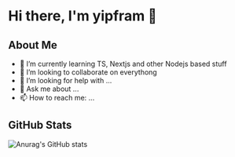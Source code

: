 # Hi there, I'm yipfram 👋

## About Me

- 🌱 I’m currently learning TS, Nextjs and other Nodejs based stuff
- 👯 I’m looking to collaborate on everythong
- 🤔 I’m looking for help with ...
- 💬 Ask me about ...
- 📫 How to reach me: ...

## GitHub Stats

![Anurag's GitHub stats](https://github-readme-stats.vercel.app/api?username=yipfram&show_icons=true&theme=transparent&bg_color=00000000)